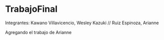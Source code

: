 # TrabajoFinal
Integrantes:
Kawano Villavicencio, Wesley Kazuki //
Ruiz Espinoza, Arianne

Agregando el trabajo de Arianne
